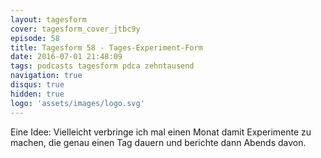 ```yaml
---
layout: tagesform
cover: tagesform_cover_jtbc9y
episode: 58
title: Tagesform 58 - Tages-Experiment-Form
date: 2016-07-01 21:48:09
tags: podcasts tagesform pdca zehntausend
navigation: true
disqus: true
hidden: true
logo: 'assets/images/logo.svg'
---
```


Eine Idee: Vielleicht verbringe ich mal einen Monat damit 
Experimente zu machen, die genau einen Tag dauern und 
berichte dann Abends davon.
